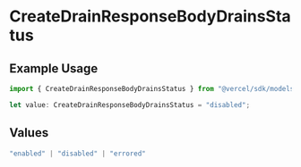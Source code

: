 # CreateDrainResponseBodyDrainsStatus

## Example Usage

```typescript
import { CreateDrainResponseBodyDrainsStatus } from "@vercel/sdk/models/createdrainop.js";

let value: CreateDrainResponseBodyDrainsStatus = "disabled";
```

## Values

```typescript
"enabled" | "disabled" | "errored"
```